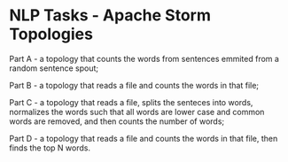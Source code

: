 # NLP Tasks - Apache Storm Topologies

Part A - a topology that counts the words from sentences emmited from a random sentence spout;

Part B - a topology that reads a file and counts the words in that file;

Part C - a topology that reads a file, splits the senteces into words, normalizes the words such that all words are lower case and common words are removed, and then counts the number of words;

Part D - a topology that reads a file and counts the words in that file, then finds the top N words.

